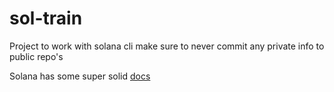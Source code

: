 # sol-train
Project to work with solana cli make sure to never commit any private info to public repo's

Solana has some super solid [docs](https://docs.solana.com/introduction)